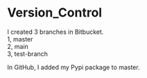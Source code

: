 # Version_Control

I created 3 branches in Bitbucket.   
1, master  
2, main  
3, test-branch  

In GitHub, I added my Pypi package to master.   
